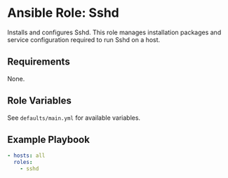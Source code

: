# Ansible Role: Sshd

Installs and configures Sshd. This role manages installation packages and service configuration required to run Sshd on a host.

## Requirements

None.

## Role Variables

See `defaults/main.yml` for available variables.

## Example Playbook

```yaml
- hosts: all
  roles:
    - sshd
```
